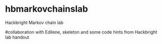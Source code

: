# hbmarkovchainslab
Hackbright Markov chain lab

#collaboration with Edilene, skeleton and some code hints from Hackbright lab handout

